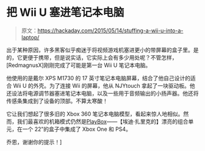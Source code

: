 # 把 Wii U 塞进笔记本电脑

> 原文：<https://hackaday.com/2015/05/14/stuffing-a-wii-u-into-a-laptop/>

出于某种原因，许多黑客似乎痴迷于将视频游戏机塞进更小的带屏幕的盒子里。是的，它更便于携带，但是说实话，它实际上会有多少用处呢？不管怎样，[RedmagnusX]刚刚完成了可能是第一台 Wii U 笔记本电脑。

他使用的是戴尔 XPS M1730 的 17 英寸笔记本电脑屏幕，结合了他自己设计的适合 Wii U 的外壳。为了连接 Wii 的屏幕，他从 NJYtouch 拿起了一块驱动板。他还设法将电源调节器塞进笔记本电脑，以及一些用于音频输出的小扬声器。他还将传感条集成到了设备的顶部。不算太寒酸！

它让我们想起了很多旧的 Xbox 360 笔记本电脑模型，看起来惊人地相似。然而，我们最喜欢的机箱模式仍然是[PlayBox](http://hackaday.com/2015/01/18/enter-the-playbox-where-microsoft-and-sony-get-along/)——【埃迪·扎里克的】漂亮的组合单元，在一个 22”的盒子中集成了 Xbox One 和 PS4。

乔恩，谢谢你的提示！]